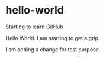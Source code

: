 # hello-world
Starting to learn GitHub

Hello World. I am starting to get a grip.

I am adding a change for test purpose.
